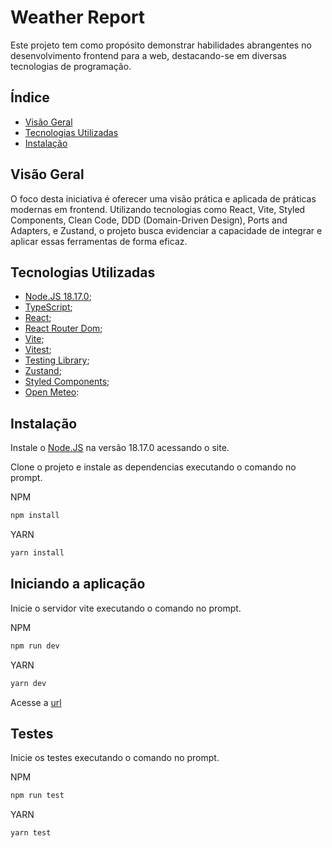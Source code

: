 # Weather Report

Este projeto tem como propósito demonstrar habilidades abrangentes no desenvolvimento frontend para a web, destacando-se em diversas tecnologias de programação.


## Índice

- [Visão Geral](#visão-geral)
- [Tecnologias Utilizadas](#tecnologias-utilizadas)
- [Instalação](#instalação)

## Visão Geral

O foco desta iniciativa é oferecer uma visão prática e aplicada de práticas modernas em frontend. Utilizando tecnologias como React, Vite, Styled Components, Clean Code, DDD (Domain-Driven Design), Ports and Adapters, e Zustand, o projeto busca evidenciar a capacidade de integrar e aplicar essas ferramentas de forma eficaz.

## Tecnologias Utilizadas

- [Node.JS 18.17.0](https://nodejs.org/);
- [TypeScript](https://www.typescriptlang.org/);
- [React](https://reactjs.org/);
- [React Router Dom](https://reactrouter.com/);
- [Vite](https://vitejs.dev/);
- [Vitest](https://vitest.dev/);
- [Testing Library](https://testing-library.com/);
- [Zustand](https://zustand-demo.pmnd.rs/);
- [Styled Components](https://styled-components.com/);
- [Open Meteo](https://open-meteo.com/):

## Instalação

Instale o [Node.JS](https://nodejs.org/) na versão 18.17.0 acessando o site.

Clone o projeto e instale as dependencias executando o comando no prompt.

NPM
```bash
npm install
```

YARN
```bash
yarn install
```

## Iniciando a aplicação

Inicie o servidor vite executando o comando no prompt.

NPM
```bash
npm run dev
```

YARN
```bash
yarn dev
```
Acesse a [url](http://localhost:5173/)

## Testes

Inicie os testes executando o comando no prompt.

NPM
```bash
npm run test
```

YARN
```bash
yarn test
```